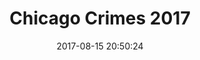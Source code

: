 ---
layout: map
title:  "Chicago Crimes 2017"
date:   2017-08-15 20:50:24
description: All crimes in Chicago in 2017
source: "https://data.world/cityofchicago/crimes-2017/workspace/file?filename=Crimes+-+2017.csv"
categories: mappe
dataset: "chicago_crimes_2017"
marker:
  icon: home
  color: green
cluster: true
---